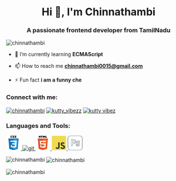 <h1 align="center">Hi 👋, I'm Chinnathambi</h1>
<h3 align="center">A passionate frontend developer from TamilNadu</h3>

<p align="left"> <img src="https://komarev.com/ghpvc/?username=chinnathambi&label=Profile%20views&color=0e75b6&style=flat" alt="chinnathambi" /> </p>

- 🌱 I’m currently learning **ECMAScript**

- 📫 How to reach me **chinnathambi0015@gmail.com**

- ⚡ Fun fact **i am a funny che**

<h3 align="left">Connect with me:</h3>
<p align="left">
<a href="https://linkedin.com/in/chinnathambi" target="blank"><img align="center" src="https://raw.githubusercontent.com/rahuldkjain/github-profile-readme-generator/master/src/images/icons/Social/linked-in-alt.svg" alt="chinnathambi" height="30" width="40" /></a>
<a href="https://instagram.com/kutty_vibezz" target="blank"><img align="center" src="https://raw.githubusercontent.com/rahuldkjain/github-profile-readme-generator/master/src/images/icons/Social/instagram.svg" alt="kutty_vibezz" height="30" width="40" /></a>
<a href="https://www.youtube.com/c/kutty vibez" target="blank"><img align="center" src="https://raw.githubusercontent.com/rahuldkjain/github-profile-readme-generator/master/src/images/icons/Social/youtube.svg" alt="kutty vibez" height="30" width="40" /></a>
</p>

<h3 align="left">Languages and Tools:</h3>
<p align="left"> <a href="https://www.w3schools.com/css/" target="_blank" rel="noreferrer"> <img src="https://raw.githubusercontent.com/devicons/devicon/master/icons/css3/css3-original-wordmark.svg" alt="css3" width="40" height="40"/> </a> <a href="https://git-scm.com/" target="_blank" rel="noreferrer"> <img src="https://www.vectorlogo.zone/logos/git-scm/git-scm-icon.svg" alt="git" width="40" height="40"/> </a> <a href="https://www.w3.org/html/" target="_blank" rel="noreferrer"> <img src="https://raw.githubusercontent.com/devicons/devicon/master/icons/html5/html5-original-wordmark.svg" alt="html5" width="40" height="40"/> </a> <a href="https://developer.mozilla.org/en-US/docs/Web/JavaScript" target="_blank" rel="noreferrer"> <img src="https://raw.githubusercontent.com/devicons/devicon/master/icons/javascript/javascript-original.svg" alt="javascript" width="40" height="40"/> </a> <a href="https://www.photoshop.com/en" target="_blank" rel="noreferrer"> <img src="https://raw.githubusercontent.com/devicons/devicon/master/icons/photoshop/photoshop-line.svg" alt="photoshop" width="40" height="40"/> </a> </p>

<p><img align="left" src="https://github-readme-stats.vercel.app/api/top-langs?username=chinnathambi&show_icons=true&locale=en&layout=compact" alt="chinnathambi" /></p>

<p>&nbsp;<img align="center" src="https://github-readme-stats.vercel.app/api?username=chinnathambi&show_icons=true&locale=en" alt="chinnathambi" /></p>

<p><img align="center" src="https://github-readme-streak-stats.herokuapp.com/?user=chinnathambi&" alt="chinnathambi" /></p>

<!--
**kutty-tech/kutty-tech** is a ✨ _special_ ✨ repository because its `README.md` (this file) appears on your GitHub profile.

Here are some ideas to get you started:

- 🔭 I’m currently working on ...
- 🌱 I’m currently learning ...
- 👯 I’m looking to collaborate on ...
- 🤔 I’m looking for help with ...
- 💬 Ask me about ...
- 📫 How to reach me: ...
- 😄 Pronouns: ...
- ⚡ Fun fact: ...
-->
